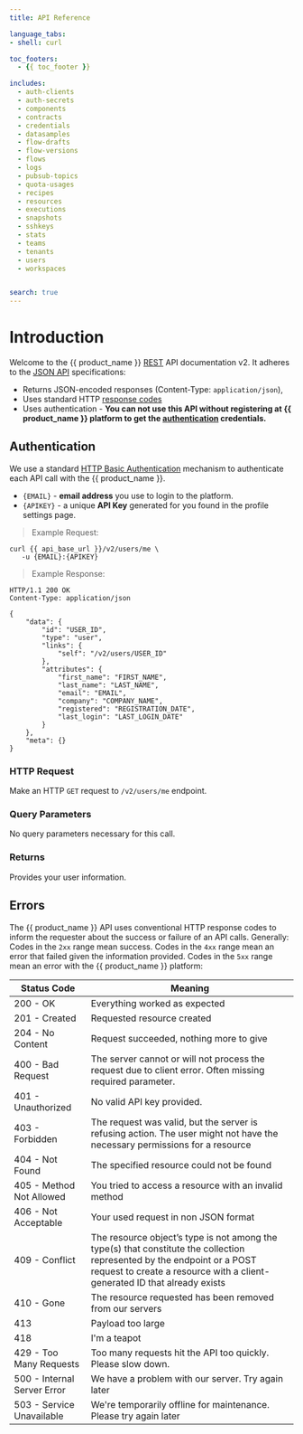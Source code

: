 ```yaml
---
title: API Reference

language_tabs:
- shell: curl

toc_footers:
  - {{ toc_footer }}

includes:
  - auth-clients
  - auth-secrets
  - components
  - contracts
  - credentials
  - datasamples
  - flow-drafts
  - flow-versions
  - flows
  - logs
  - pubsub-topics
  - quota-usages
  - recipes
  - resources
  - executions
  - snapshots
  - sshkeys
  - stats
  - teams
  - tenants
  - users
  - workspaces


search: true
---
```


# Introduction

Welcome to the {{ product_name }} [REST](http://en.wikipedia.org/wiki/Representational_State_Transfer)
API documentation v2. It adheres to the [JSON API](http://jsonapi.org) specifications:

*   Returns JSON-encoded responses (Content-Type: `application/json`),
*   Uses standard HTTP [response codes](#errors)
*   Uses authentication - **You can not use this API without registering at {{ product_name }} platform to get the [authentication](#authentication) credentials.**


## Authentication

We use a standard [HTTP Basic Authentication](http://en.wikipedia.org/wiki/Basic_access_authentication)
mechanism to authenticate each API call with the {{ product_name }}.

*   `{EMAIL}` - **email address** you use to login to the platform.
*   `{APIKEY}` - a unique **API Key** generated for you found in the profile settings page.

> Example Request:

```shell
curl {{ api_base_url }}/v2/users/me \
   -u {EMAIL}:{APIKEY}
```

> Example Response:

```http
HTTP/1.1 200 OK
Content-Type: application/json

{
    "data": {
        "id": "USER_ID",
        "type": "user",
        "links": {
            "self": "/v2/users/USER_ID"
        },
        "attributes": {
            "first_name": "FIRST_NAME",
            "last_name": "LAST_NAME",
            "email": "EMAIL",
            "company": "COMPANY_NAME",
            "registered": "REGISTRATION_DATE",
            "last_login": "LAST_LOGIN_DATE"
        }
    },
    "meta": {}
}
```

### HTTP Request

Make an HTTP `GET` request to `/v2/users/me` endpoint.

### Query Parameters

No query parameters necessary for this call.

### Returns

Provides your user information.


## Errors

The {{ product_name }} API uses conventional HTTP response codes to inform the
requester about the success or failure of an API calls. Generally: Codes in the
`2xx` range mean success. Codes in the `4xx` range mean an error that failed given
the information provided. Codes in the `5xx` range mean an error with the
{{ product_name }} platform:


| Status Code | Meaning |
| ---------- | ------- |
| 200 - OK | Everything worked as expected |
| 201 - Created | Requested resource created |
| 204 - No Content | Request succeeded, nothing more to give |
| 400 - Bad Request | The server cannot or will not process the request due to client error. Often missing required parameter. |
| 401 - Unauthorized | No valid API key provided. |
| 403 - Forbidden | The request was valid, but the server is refusing action. The user might not have the necessary permissions for a resource |
| 404 - Not Found | The specified resource could not be found |
| 405 - Method Not Allowed | You tried to access a resource with an invalid method |
| 406 - Not Acceptable | Your used request in non JSON format |
| 409 - Conflict | The resource object’s type is not among the type(s) that constitute the collection represented by the endpoint or a POST request to create a resource with a client-generated ID that already exists |
| 410 - Gone | The resource requested has been removed from our servers |
| 413 | Payload too large |
| 418 | I'm a teapot |
| 429 - Too Many Requests | Too many requests hit the API too quickly. Please slow down. |
| 500 - Internal Server Error | We have a problem with our server. Try again later |
| 503 - Service Unavailable | We're temporarily offline for maintenance. Please try again later |
